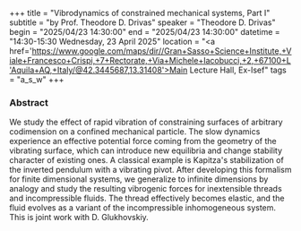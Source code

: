 +++
title = "Vibrodynamics of constrained mechanical systems, Part I"
subtitle = "by Prof. Theodore D. Drivas"
speaker = "Theodore D. Drivas"
begin = "2025/04/23  14:30:00"
end = "2025/04/23  14:30:00"
datetime = "14:30-15:30 Wednesday, 23 April 2025"
location = "<a href='https://www.google.com/maps/dir//Gran+Sasso+Science+Institute,+Viale+Francesco+Crispi,+7+Rectorate,+Via+Michele+Iacobucci,+2,+67100+L'Aquila+AQ,+Italy/@42.3445687,13.31408'>Main Lecture Hall, Ex-Isef</a>"
tags = "a_s_w"
+++

### Abstract
We study the effect of rapid vibration of constraining surfaces of arbitrary codimension on a confined mechanical particle. The slow dynamics experience an effective potential force coming from the geometry of the vibrating surface, which can introduce new equilibria and change stability character of existing ones. A classical example is Kapitza's stabilization of the inverted pendulum with a vibrating pivot. After developing this formalism for finite dimensional systems, we generalize to infinite dimensions by analogy and study the resulting vibrogenic forces for inextensible threads and incompressible fluids. The thread effectively becomes elastic, and the fluid evolves as a variant of the incompressible inhomogeneous system. This is joint work with D. Glukhovskiy.
